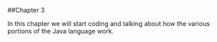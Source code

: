 ##Chapter 3

In this chapter we will start coding and talking about how the various portions of the Java language work.

